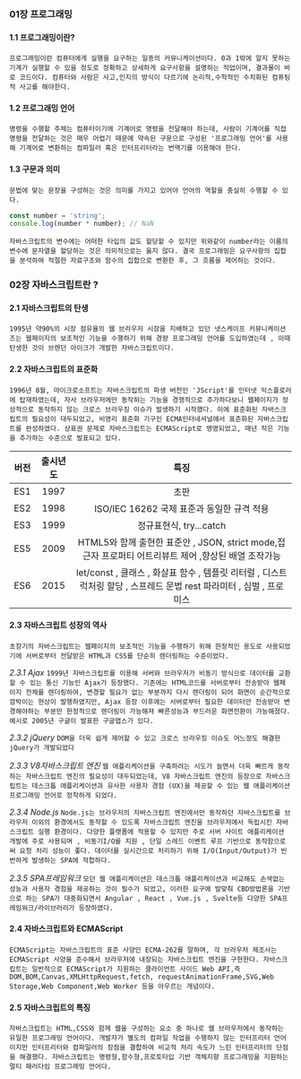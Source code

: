 ### 01장 프로그래밍
#### 1.1 프로그래밍이란?
`프로그래밍이란 컴퓨터에게 실행을 요구하는 일종의 커뮤니케이션이다. 0과 1밖에 알지 못하는 기계가 실행할 수 있을 정도로 정확하고 상세하게 요구사항을 설명하는 작업이며, 결과물이 바로 코드이다. 컴퓨터와 사람은 사고,인지의 방식이 다르기에 논리적,수학적인 수치화된 컴퓨팅적 사고를 해야한다.`

#### 1.2 프로그래밍 언어
`명령을 수행할 주체는 컴퓨터이기에 기계어로 명령을 전달해야 하는데, 사람이 기계어를 직접 명령을 전달하는 것은 매우 어렵기 때문에 약속된 구문으로 구성된 '프로그래밍 언어'를 사용해 기계어로 변환하는 컴파일러 혹은 인터프리터라는 번역기를 이용해야 한다.`

#### 1.3 구문과 의미
`문법에 맞는 문장을 구성하는 것은 의미를 가지고 있어야 언어의 역할을 충실히 수행할 수 있다.`
```javascript
const number = 'string';
console.log(number * number); // NaN
```
`자바스크립트의 변수에는 어떠한 타입의 값도 할당할 수 있지만 위와같이 number라는 이름의 변수에 문자열을 할당하는 것은 의미적으로는 옳지 않다. 결국 프로그래밍은 요구사항의 집합을 분석하여 적절한 자료구조와 함수의 집합으로 변환한 후, 그 흐름을 제어하는 것이다.`


### 02장 자바스크립트란 ?
#### 2.1 자바스크립트의 탄생
`1995년 약90%의 시장 점유율의 웹 브라우저 시장을 지배하고 있던 넷스케이프 커뮤니케이션즈는 웹페이지의 보조적인 기능을 수행하기 위해 경량 프로그래밍 언어를 도입하였는데 , 이때 탄생한 것이 브렌던 아이크가 개발한 자바스크립트이다.`

#### 2.2 자바스크립트의 표준화
`1996년 8월, 마이크로소프트는 자바스크립트의 파생 버전인 'JScript'를 인터넷 익스플로러에 탑재하였는데, 자사 브라우저에만 동작하는 기능을 경쟁적으로 추가하다보니 웹페이지가 정상적으로 동작하지 않는 크로스 브라우징 이슈가 발생하기 시작했다. 이에 표준화된 자바스크립트의 필요성이 대두되었고, 비영리 표준화 기구인 ECMA인터네셔널에서 표준화된 자바스크립트를 완성하였다. 상표권 문제로 자바스크립트는 ECMAScript로 명명되었고, 매년 작은 기능을 추가하는 수준으로 발표되고 있다.`

| 버전 | 출시년도 |특징|
|:----:|:---:|:----:|
|ES1|1997|초판|
|ES2|1998|ISO/IEC 16262 국제 표준과 동일한 규격 적용|
|ES3|1999|정규표현식, try...catch|
|ES5|2009|HTML5와 함께 출현한 표준안 , JSON, strict mode,접근자 프로퍼티 어트리뷰트 제어 ,향상된 배열 조작가능|
|ES6|2015|let/const , 클래스 , 화살표 함수 , 템플릿 리터럴 , 디스트럭처링 할당 , 스프레드 문법 rest 파라미터 , 심벌 , 프로미스|


#### 2.3 자바스크립트 성장의 역사
`초창기의 자바스크립트는 웹페이지의 보조적인 기능을 수행하기 위해 한정적인 용도로 사용되었기에 서버로부터 전달받은 HTML과 CSS를 단순히 렌더링하는 수준이었다.`

*2.3.1 Ajax*
`1999년 자바스크립트를 이용해 서버와 브라우저가 비동기 방식으로 데이터를 교환할 수 있는 통신 기능인 Ajax가 등장했다. 기존에는 HTML코드를 서버로부터 전송받아 웹페이지 전체를 렌더링하여, 변경할 필요가 없는 부분까지 다시 렌더링이 되어 화면이 순간적으로 깜박이는 현상이 발행하였지만, Ajax 등장 이후에는 서버로부터 필요한 데이터만 전송받아 변경해야하는 부분만 한정적으로 렌더링이 가능해져 빠른성능과 부드러운 화면전환이 가능해졌다. 예시로 2005년 구글이 발표한 구글맵스가 있다.`

*2.3.2 jQuery*
`DOM을 더욱 쉽게 제어할 수 있고 크로스 브라우징 이슈도 어느정도 해결한 jQuery가 개발되었다`

*2.3.3 V8자바스크립트 엔진*
`웹 애플리케이션을 구축하려는 시도가 늘면서 더욱 빠르게 동작하는 자바스크립트 엔진의 필요성이 대두되었는데, V8 자바스크립트 엔진의 등장으로 자바스크립트는 데스크톱 애플리케이션과 유사한 사용자 경험 (UX)을 제공할 수 있는 웹 애플리케이션 프로그래밍 언어로 정착하게 되었다.`

*2.3.4 Node.js*
`Node.js는 브라우저의 자바스크립트 엔진에서만 동작하던 자바스크립트를 브라우저 이외의 환경에서도 동작할 수 있도록 자바스크립트 엔진을 브라우저에서 독립시킨 자바스크립트 실행 환경이다. 다양한 플랫폼에 적용할 수 있지만 주로 서버 사이트 애플리케이션 개발에 주로 사용되며 , 비동기I/O를 지원 , 단일 스레드 이벤트 루프 기반으로 동작함으로써 요청 처리 성능이 좋다. 데이터를 실시간으로 처리하기 위해 I/O(Input/Output)가 빈번하게 발생하는 SPA에 적합하다.`

*2.3.5 SPA프레임워크*
`모던 웹 애플리케이션은 데스크톱 애플리케이션과 비교해도 손색없는 성능과 사용자 경험을 제공하는 것이 필수가 되었고, 이러한 요구에 발맞춰 CBD방법론을 기반으로 하는 SPA가 대중화되면서 Angular , React , Vue.js , Svelte등 다양한 SPA프레임워크/라이브러리가 등장하였다.`

#### 2.4 자바스크립트와 ECMAScript
`ECMAScript는 자바스크립트의 표준 사양인 ECMA-262를 말하며, 각 브라우저 제조사는 ECMAScript 사양을 준수해서 브라우저에 내장되는 자바스크립트 엔진을 구현한다. 자바스크립트는 일반적으로 ECMAScript가 지원하는 클라이언트 사이드 Web API,즉 DOM,BOM,Canvas,XMLHttpRequest,fetch, requestAnimationFrame,SVG,Web Storage,Web Component,Web Worker 등을 아우르는 개념이다.`

#### 2.5 자바스크립트의 특징
`자바스크립트는 HTML,CSS와 함께 웹을 구성하는 요소 중 하나로 웹 브라우저에서 동작하는 유일한 프로그래밍 언어이다. 개발자가 별도의 컴파일 작업을 수행하지 않는 인터프리터 언어이지만 인터프리터와 컴파일러의 장점을 결합하여 비교적 처리 속도가 느린 인터프리터의 단점을 해결했다. 자바스크립트는 명령형,함수형,프로토타입 기반 객체지향 프로그래밍을 지원하는 멀티 패러다임 프로그래밍 언어다.`